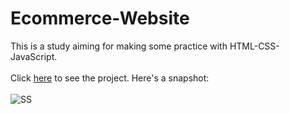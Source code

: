 # Ecommerce-Website
This is a study aiming for making some practice with HTML-CSS-JavaScript.  <br/><br/>
Click <a href="https://buraxta.github.io/Ecommerce-Website/" target="_blank">here</a> to see the project. Here's a snapshot:<br/><br/>
![SS](https://github.com/buraxta/Ecommerce-Website/blob/master/site2.gif?raw=true)
